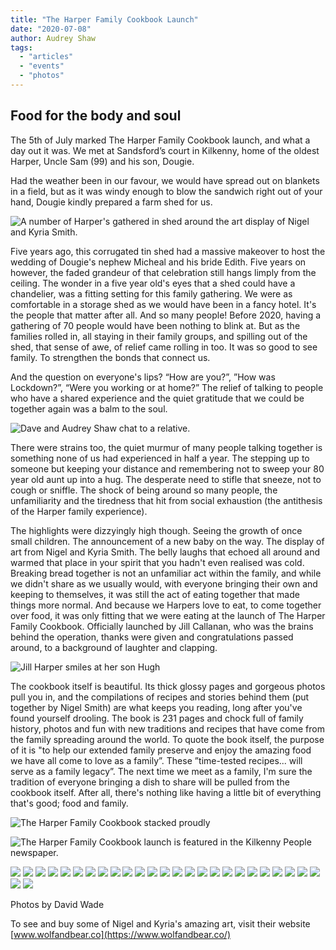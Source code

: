 ```yaml
---
title: "The Harper Family Cookbook Launch"
date: "2020-07-08"
author: Audrey Shaw
tags:
  - "articles"
  - "events"
  - "photos"
---
```


## Food for the body and soul

The 5th of July marked The Harper Family Cookbook launch, and what a day out it was. We met at Sandsford’s court in Kilkenny, home of the oldest Harper, Uncle Sam (99) and his son, Dougie.

Had the weather been in our favour, we would have spread out on blankets in a field, but as it was windy enough to blow the sandwich right out of your hand, Dougie kindly prepared a farm shed for us.

![A number of Harper's gathered in shed around the art display of Nigel and Kyria Smith.](/static/images/Harper-Cookbook-54-1024x683.jpg)

Five years ago, this corrugated tin shed had a massive makeover to host the wedding of Dougie's nephew Micheal and his bride Edith. Five years on however, the faded grandeur of that celebration still hangs limply from the ceiling. The wonder in a five year old's eyes that a shed could have a chandelier, was a fitting setting for this family gathering. We were as comfortable in a storage shed as we would have been in a fancy hotel. It's the people that matter after all. And so many people! Before 2020, having a gathering of 70 people would have been nothing to blink at. But as the families rolled in, all staying in their family groups, and spilling out of the shed, that sense of awe, of relief came rolling in too. It was so good to see family. To strengthen the bonds that connect us.

And the question on everyone's lips? “How are you?”, ”How was Lockdown?”, “Were you working or at home?” The relief of talking to people who have a shared experience and the quiet gratitude that we could be together again was a balm to the soul.

![Dave and Audrey Shaw chat to a relative.](/static/images/Harper-Cookbook-33-1024x683.jpg)

There were strains too, the quiet murmur of many people talking together is something none of us had experienced in half a year. The stepping up to someone but keeping your distance and remembering not to sweep your 80 year old aunt up into a hug. The desperate need to stifle that sneeze, not to cough or sniffle. The shock of being around so many people, the unfamiliarity and the tiredness that hit from social exhaustion (the antithesis of the Harper family experience).

The highlights were dizzyingly high though. Seeing the growth of once small children. The announcement of a new baby on the way. The display of art from Nigel and Kyria Smith. The belly laughs that echoed all around and warmed that place in your spirit that you hadn't even realised was cold. Breaking bread together is not an unfamiliar act within the family, and while we didn't share as we usually would, with everyone bringing their own and keeping to themselves, it was still the act of eating together that made things more normal. And because we Harpers love to eat, to come together over food, it was only fitting that we were eating at the launch of The Harper Family Cookbook. Officially launched by Jill Callanan, who was the brains behind the operation, thanks were given and congratulations passed around, to a background of laughter and clapping.

![Jill Harper smiles at her son Hugh](/static/images/Harper-Cookbook-60-683x1024.jpg)

The cookbook itself is beautiful. Its thick glossy pages and gorgeous photos pull you in, and the compilations of recipes and stories behind them (put together by Nigel Smith) are what keeps you reading, long after you've found yourself drooling. The book is 231 pages and chock full of family history, photos and fun with new traditions and recipes that have come from the family spreading around the world. To quote the book itself, the purpose of it is "to help our extended family preserve and enjoy the amazing food we have all come to love as a family”. These ”time-tested recipes... will serve as a family legacy”. The next time we meet as a family, I'm sure the tradition of everyone bringing a dish to share will be pulled from the cookbook itself. After all, there's nothing like having a little bit of everything that's good; food and family.

![The Harper Family Cookbook stacked proudly](/static/images/Harper-Cookbook-13-683x1024.jpg)

![The Harper Family Cookbook launch is featured in the Kilkenny People newspaper.](/static/images/Scan-scaled.jpeg)

[![](/static/images/Harper-Cookbook-1-1024x683.jpg)](/static/images/Harper-Cookbook-1-1024x683.jpg)
[![](/static/images/Harper-Cookbook-3-683x1024.jpg)](/static/images/Harper-Cookbook-3-683x1024.jpg)
[![](/static/images/Harper-Cookbook-4-683x1024.jpg)](/static/images/Harper-Cookbook-4-683x1024.jpg)
[![](/static/images/Harper-Cookbook-6-1024x683.jpg)](/static/images/Harper-Cookbook-6-1024x683.jpg)
[![](/static/images/Harper-Cookbook-8-1024x683.jpg)](/static/images/Harper-Cookbook-8-1024x683.jpg)
[![](/static/images/Harper-Cookbook-9-683x1024.jpg)](/static/images/Harper-Cookbook-9-683x1024.jpg)
[![](/static/images/Harper-Cookbook-12-683x1024.jpg)](/static/images/Harper-Cookbook-12-683x1024.jpg)
[![](/static/images/Harper-Cookbook-14-683x1024.jpg)](/static/images/Harper-Cookbook-14-683x1024.jpg)
[![](/static/images/Harper-Cookbook-15-683x1024.jpg)](/static/images/Harper-Cookbook-15-683x1024.jpg)
[![](/static/images/Harper-Cookbook-19-683x1024.jpg)](/static/images/Harper-Cookbook-19-683x1024.jpg)
[![](/static/images/Harper-Cookbook-21-1024x683.jpg)](/static/images/Harper-Cookbook-21-1024x683.jpg)
[![](/static/images/Harper-Cookbook-27-683x1024.jpg)](/static/images/Harper-Cookbook-27-683x1024.jpg)
[![](/static/images/Harper-Cookbook-29-1024x683.jpg)](/static/images/Harper-Cookbook-29-1024x683.jpg)
[![](/static/images/Harper-Cookbook-30-1024x683.jpg)](/static/images/Harper-Cookbook-30-1024x683.jpg)
[![](/static/images/Harper-Cookbook-31-683x1024.jpg)](/static/images/Harper-Cookbook-31-683x1024.jpg)
[![](/static/images/Harper-Cookbook-40-1024x683.jpg)](/static/images/Harper-Cookbook-40-1024x683.jpg)
[![](/static/images/Harper-Cookbook-41-1024x683.jpg)](/static/images/Harper-Cookbook-41-1024x683.jpg)
[![](/static/images/Harper-Cookbook-44-683x1024.jpg)](/static/images/Harper-Cookbook-44-683x1024.jpg)
[![](/static/images/Harper-Cookbook-47-1024x683.jpg)](/static/images/Harper-Cookbook-47-1024x683.jpg)
[![](/static/images/Harper-Cookbook-49-1024x683.jpg)](/static/images/Harper-Cookbook-49-1024x683.jpg)
[![](/static/images/Harper-Cookbook-53-1024x683.jpg)](/static/images/Harper-Cookbook-53-1024x683.jpg)
[![](/static/images/Harper-Cookbook-52-1024x683.jpg)](/static/images/Harper-Cookbook-52-1024x683.jpg)
[![](/static/images/Harper-Cookbook-56-1024x683.jpg)](/static/images/Harper-Cookbook-56-1024x683.jpg)
[![](/static/images/Harper-Cookbook-59-1024x683.jpg)](/static/images/Harper-Cookbook-59-1024x683.jpg)
[![](/static/images/Harper-Cookbook-61-683x1024.jpg)](/static/images/Harper-Cookbook-61-683x1024.jpg)
[![](/static/images/Harper-Cookbook-64-683x1024.jpg)](/static/images/Harper-Cookbook-64-683x1024.jpg)
[![](/static/images/Harper-Cookbook-68-1024x683.jpg)](/static/images/Harper-Cookbook-68-1024x683.jpg)

Photos by David Wade

To see and buy some of Nigel and Kyria's amazing art, visit their website [www.wolfandbear.co](https://www.wolfandbear.co/)
